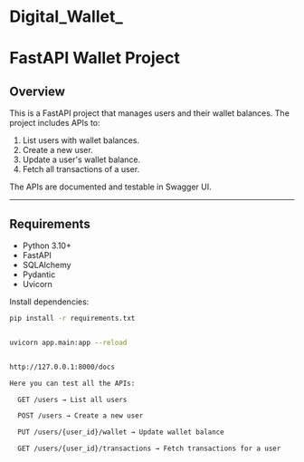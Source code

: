 # Digital_Wallet_

# FastAPI Wallet Project

## Overview
This is a FastAPI project that manages users and their wallet balances. The project includes APIs to:

1. List users with wallet balances.
2. Create a new user.
3. Update a user's wallet balance.
4. Fetch all transactions of a user.

The APIs are documented and testable in Swagger UI.

---

## Requirements
- Python 3.10+
- FastAPI
- SQLAlchemy
- Pydantic
- Uvicorn

Install dependencies:

```bash
pip install -r requirements.txt


uvicorn app.main:app --reload


http://127.0.0.1:8000/docs

Here you can test all the APIs:

  GET /users → List all users

  POST /users → Create a new user

  PUT /users/{user_id}/wallet → Update wallet balance

  GET /users/{user_id}/transactions → Fetch transactions for a user



